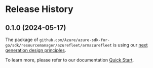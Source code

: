 # Release History

## 0.1.0 (2024-05-17)

The package of `github.com/Azure/azure-sdk-for-go/sdk/resourcemanager/azurefleet/armazurefleet` is using our [next generation design principles](https://azure.github.io/azure-sdk/general_introduction.html).

To learn more, please refer to our documentation [Quick Start](https://aka.ms/azsdk/go/mgmt).